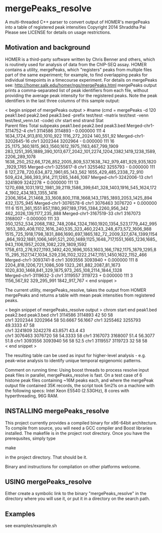 mergePeaks_resolve
==================

A multi-threaded C++ parser to convert output of HOMER's mergePeaks into a table of registered peak intensities
Copyright 2014 Shraddha Pai
Please see LICENSE for details on usage restrictions.

Motivation and background
---------------------------
HOMER is a third-party software written by Chris Benner and others, which is routinely used for analysis of data from the ChIP-SEQ assay.
HOMER contains a utility, mergePeaks, which  "registers" peaks from multiple files part of the same experiment; for example, to find overlapping peaks for individual timepoints in a timecourse experiment. For details on mergePeaks see: http://homer.salk.edu/homer/ngs/mergePeaks.html
mergePeaks output prints a comma-separated list of peak identifiers from each file, without providing the average peak intensity for the registered peaks. Note the peak identifiers in the last three columns of this sample output:

< begin snippet of mergePeaks output >
#name (cmd = mergePeaks -d 120 peak1.bed peak2.bed peak3.bed -prefix test/test -matrix test/test -venn test/test_venn.txt -code)        chr     start   end     strand  Stat   
 Parent files    Total subpeaks  peak1.bed       peak2.bed       peak3.bed
Merged-chr1-3114752-4   chr1    3114586 3114893 -       0.000000        111     4       1634_1724_913,810_1010_922      1116_272_2024   140_551_92
Merged-chr1-3202645-16  chr1    3202344 3202964 -       0.000000        111     16      25_1175_360,1815_963_1560,1612_1975_1163,467_799_1909   283_1251_395,1889_390_1013,677_2042_101,2274_1204_1382,1419_1238_1589,2206_289_1078     1638_250_252,66_1726_852,2005_809_537,1638_742_979,481_929_935,1820_1929_1765
Merged-chr1-3255617-8   chr1    3255462 3255793 -       0.000000        111     8       127_278_720,634_872_1961,65_143_562     1655_429_485,2338_72_910        509_424_366,393_914_211,1265_1446_1087 
Merged-chr1-3242006-13  chr1    3241809 3242278 +       0.000000        111     13      1270_698_1031,1912_1981_39,2119_1586_399,641_328_1403,1916_545_1624,1724_1902_434,183_1355_1416 2306_1654_21,1468_33_1608,800_1118_1668,143_1785_1893,2053_1425_894     432_1375_945
Merged-chr1-3076578-6   chr1    3076463 3076720 +       0.000000        111     6       1511_361_1551   857_1180_997,189_1795_1384,2260_956_342 462_2026_139,1177_235_888
Merged-chr1-3167519-33  chr1    3167073 3168007 -       0.000000        111     33      350_1252_534,2068_1182_748,2084_1324_1160,1920_1354_523,1779_442_995,1653_380_408,1102_1616_240,535_323_460,2243_248_673,572_1606_988   1515_725_1918,1798_1831_886,1690_697_1865,182_72_2009,327_674_1399,1154_864_1932,1881_1066_1491,521_200_1489,1125_1648_717,1551_1665_1236,1685_943_1106,1957_2028_1082,229_1809_1592    1758_613_276,927_1193_1492,420_1696_1053,1603_166_1782,1175_1879_1295,815_295_1527,147_1034_529,236_1102_1222,2147_1151_1450,1622_1152_466   
Merged-chr1-3093741-8   chr1    3093556 3093940 +       0.000000        111     8       2204_818_1206,721_1086_509      1323_261_882,2087_81_1673       1020_830_1468,841_329_1875,973_265_108,2114_1844_1328  
Merged-chr1-3119632-3   chr1    3119557 3119723 +       0.000000        111     3       1156_567_92     329_295_991     1842_917_767
< end snippet >

The current utility, mergePeaks_resolve, takes the output from HOMER mergePeaks and returns a table with mean peak intensities from registered peaks.

< begin snippet of mergePeaks_resolve output >
chrom   start   end     peak1.bed       peak2.bed       peak3.bed
chr1    3114586 3114893 42      50      58  
chr1    3202344 3202964 58      50.6667 56.1667
chr1    3255462 3255793 49.3333 47      58  
chr1    3241809 3242278 43.8571 43.4    43  
chr1    3076463 3076720 58      54.3333 58
chr1    3167073 3168007 51.4    56.3077 51.8
chr1    3093556 3093940 56      58      52.5
chr1    3119557 3119723 32      58      58  
< end snippet >

The resulting table can be used as input for higher-level analysis - e.g. peak-wise analysis to identify unique temporal epigenomic patterns.

Comment on running time:
Using boost threads to process resolve input peak files in parallel, mergePeaks_resolve is fast.
On a test case of 6 histone peak files containing ~16M peaks each, and where the mergePeak output file contained 35K records, the script took 5m21s on a machine with the following specs:
Intel Xeon E5540 (2.53GHz), 8 cores with hyperthreading, 96G RAM.
 

INSTALLING mergePeaks_resolve
-----------------------------
This project currently provides a compiled binary for x86-64bit architecture.
To compile from source, you will need a GCC compiler and Boost libraries installed.
The makefile is in the project root directory.
Once you have the prerequsites, simply type

make 

in the project directory. That should be it.

Binary and instructions for compilation on other platforms welcome.

USING mergePeaks_resolve
-------------------------
Either create a symbolic link to the binary "mergePeaks_resolve" in the directory where you will use it,
or put it in a directory on the search path.

Examples
----------
see examples/example.sh


